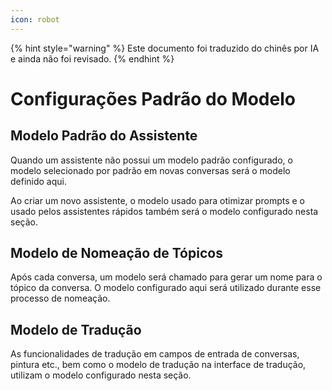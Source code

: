 ```yaml
---
icon: robot
---
```


{% hint style="warning" %}
Este documento foi traduzido do chinês por IA e ainda não foi revisado.
{% endhint %}

# Configurações Padrão do Modelo

## Modelo Padrão do Assistente

Quando um assistente não possui um modelo padrão configurado, o modelo selecionado por padrão em novas conversas será o modelo definido aqui.

Ao criar um novo assistente, o modelo usado para otimizar prompts e o usado pelos assistentes rápidos também será o modelo configurado nesta seção.

## Modelo de Nomeação de Tópicos

Após cada conversa, um modelo será chamado para gerar um nome para o tópico da conversa. O modelo configurado aqui será utilizado durante esse processo de nomeação.

## Modelo de Tradução

As funcionalidades de tradução em campos de entrada de conversas, pintura etc., bem como o modelo de tradução na interface de tradução, utilizam o modelo configurado nesta seção.
